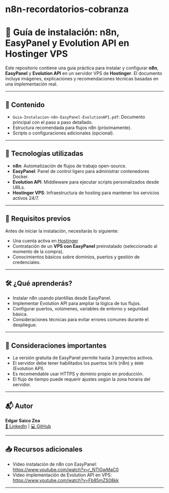 # n8n-recordatorios-cobranza
# 🚀 Guía de instalación: n8n, EasyPanel y Evolution API en Hostinger VPS

Este repositorio contiene una guía práctica para instalar y configurar **n8n**, **EasyPanel** y **Evolution API** en un servidor VPS de **Hostinger**. El documento incluye imágenes, explicaciones y recomendaciones técnicas basadas en una implementación real.

---

## 📄 Contenido

- `Guia-Instalacion-n8n-EasyPanel-EvolutionAPI.pdf`: Documento principal con el paso a paso detallado.
- Estructura recomendada para flujos n8n (próximamente).
- Scripts o configuraciones adicionales (opcional).

---

## 🧰 Tecnologías utilizadas

- **n8n**: Automatización de flujos de trabajo open-source.
- **EasyPanel**: Panel de control ligero para administrar contenedores Docker.
- **Evolution API**: Middleware para ejecutar scripts personalizados desde URLs.
- **Hostinger VPS**: Infraestructura de hosting para mantener los servicios activos 24/7.

---

## 🔐 Requisitos previos

Antes de iniciar la instalación, necesitarás lo siguiente:

- Una cuenta activa en [Hostinger](https://www.hostinger.com/)
- Contratación de un **VPS con EasyPanel** preinstalado (seleccionado al momento de la compra).
- Conocimientos básicos sobre dominios, puertos y gestión de credenciales.

---

## 🛠️ ¿Qué aprenderás?

- Instalar n8n usando plantillas desde EasyPanel.
- Implementar Evolution API para ampliar la lógica de tus flujos.
- Configurar puertos, volúmenes, variables de entorno y seguridad básica.
- Consideraciones técnicas para evitar errores comunes durante el despliegue.

---

## 📌 Consideraciones importantes

- La versión gratuita de EasyPanel permite hasta 3 proyectos activos.
- El servidor debe tener habilitados los puertos `5678` (n8n) y `8080` (Evolution API).
- Es recomendable usar HTTPS y dominio propio en producción.
- El flujo de tiempo puede requerir ajustes según la zona horaria del servidor.

---

## 📬 Autor

**Edgar Saico Zea**  
[🔗 LinkedIn](https://linkedin.com/in/edgarsaico) | [💻 GitHub](https://github.com/edgarsaico)

---

## 📥 Recursos adicionales

- Video instalación de n8n con EasyPanel: https://www.youtube.com/watch?v=r_NTlGwMaC0  
- Video implementación de Evolution API en VPS: https://www.youtube.com/watch?v=Fb85mZS08kk

---
